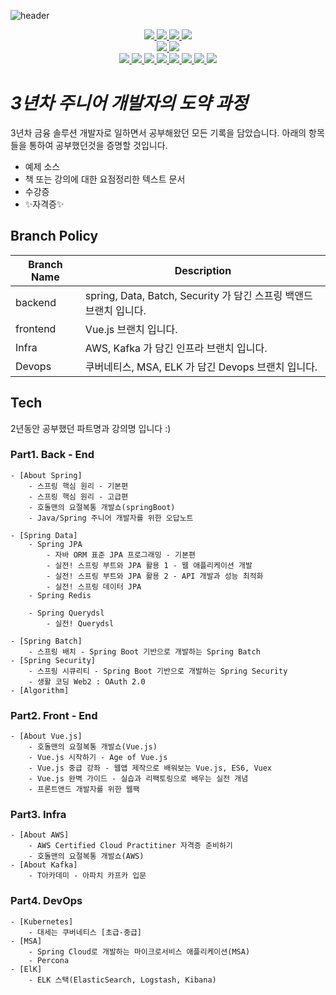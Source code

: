 ![header](https://capsule-render.vercel.app/api?type=waving&color=auto&height=300&section=header&text=Sohyeon's%20Study%20Repo&fontSize=60&animation=fadeIn&fontAlignY=38&desc=Whoever%20knocks%20persistently,%20ends%20by%20entering.&descAlignY=51&descAlign=62)
<p align='center'>
  <a href="#demo">
<img src="https://img.shields.io/badge/Spring-6DB33F?style=for-the-badge&logo=Spring&logoColor=white">
  </a>
  <a href="#demo">
    <img src="https://img.shields.io/badge/Spring%20Boot-6DB33F?style=for-the-badge&logo=Spring Boot&logoColor=white">
  </a>
    <a href="#demo">
    <img src="https://img.shields.io/badge/Spring%20Security-6DB33F?style=for-the-badge&logo=Spring Security&logoColor=white">
  </a>
      <a href="#demo">
    <img src="https://img.shields.io/badge/Redis-DC382D?style=for-the-badge&logo=Redis&logoColor=white">
  </a>
  <br>
  <a href="#demo">
    <img src="https://img.shields.io/badge/Vue.js-4FC08D?style=for-the-badge&logo=Vue.js&logoColor=white">
  </a>
  <a href="#demo">
    <img src="https://img.shields.io/badge/Node.js-339933?style=for-the-badge&logo=Node.js&logoColor=white">
  </a>
  <br>
  <a href="#demo">
    <img src="https://img.shields.io/badge/Apache%20Kafka-231F20?style=for-the-badge&logo=Apache Kafka&logoColor=white">
  </a>
    <a href="#demo">
    <img src="https://img.shields.io/badge/NGINX-009639?style=for-the-badge&logo=NGINX&logoColor=white">
  </a>
      <a href="#demo">
    <img src="https://img.shields.io/badge/Kubernetes-326CE5?style=for-the-badge&logo=Kubernetes&logoColor=white">
  </a>
        <a href="#demo">
    <img src="https://img.shields.io/badge/Docker-2496ED?style=for-the-badge&logo=Docker&logoColor=white">
  </a>
  <a href="#demo">
    <img src="https://img.shields.io/badge/Amazon%20AWS-232F3E?style=for-the-badge&logo=Amazon AWS&logoColor=white">
  </a>
    <a href="#demo">
    <img src="https://img.shields.io/badge/Elastic-005571?style=for-the-badge&logo=Elastic&logoColor=white">
  </a>
      <a href="#demo">
    <img src="https://img.shields.io/badge/Logstash-005571?style=for-the-badge&logo=Logstash&logoColor=white">
  </a>
        <a href="#demo">
    <img src="https://img.shields.io/badge/Kibana-005571?style=for-the-badge&logo=Kibana&logoColor=white">
  </a>
</p>

# _3년차 주니어 개발자의 도약 과정_

3년차 금융 솔루션 개발자로 일하면서 공부해왔던 모든 기록을 담았습니다.
아래의 항목들을 통하여 공부했던것을 증명할 것입니다.

- 예제 소스
- 책 또는 강의에 대한 요점정리한 텍스트 문서
- 수강증
- ✨자격증✨

## Branch Policy

| Branch Name | Description |
| ------ | ------ |
| backend | spring, Data, Batch, Security 가 담긴 스프링 백앤드 브랜치 입니다. |
| frontend | Vue.js 브랜치 입니다. |
| Infra | AWS, Kafka 가 담긴 인프라 브랜치 입니다. |
| Devops | 쿠버네티스, MSA, ELK 가 담긴 Devops 브랜치 입니다. |

## Tech

2년동안 공부했던 파트명과 강의명 입니다 :)

### Part1. Back - End
    - [About Spring] 
        - 스프링 핵심 원리 - 기본편
        - 스프링 핵심 원리 - 고급편
        - 호돌맨의 요절복통 개발쇼(springBoot)
        - Java/Spring 주니어 개발자를 위한 오답노트

    - [Spring Data]
        - Spring JPA
    	    - 자바 ORM 표준 JPA 프로그래밍 - 기본편
    	    - 실전! 스프링 부트와 JPA 활용 1 - 웹 애플리케이션 개발
    	    - 실전! 스프링 부트와 JPA 활용 2 - API 개발과 성능 최적화
    	    - 실전! 스프링 데이터 JPA
        - Spring Redis

        - Spring Querydsl
    	    - 실전! Querydsl
    	    
    - [Spring Batch] 
        - 스프링 배치 - Spring Boot 기반으로 개발하는 Spring Batch
    - [Spring Security] 
        - 스프링 시큐리티 - Spring Boot 기반으로 개발하는 Spring Security
        - 생활 코딩 Web2 : OAuth 2.0
    - [Algorithm]  

        

### Part2. Front - End
    - [About Vue.js]  
        - 호돌맨의 요절복통 개발쇼(Vue.js)
        - Vue.js 시작하기 - Age of Vue.js
        - Vue.js 중급 강좌 - 웹앱 제작으로 배워보는 Vue.js, ES6, Vuex
        - Vue.js 완벽 가이드 - 실습과 리팩토링으로 배우는 실전 개념
        - 프론트앤드 개발자를 위한 웹팩

### Part3. Infra
    - [About AWS]  
        - AWS Certified Cloud Practitiner 자격증 준비하기
        - 호돌맨의 요절복통 개발쇼(AWS)
    - [About Kafka]
		- T아카데미 - 아파치 카프카 입문

### Part4. DevOps
    - [Kubernetes]
        - 대세는 쿠버네티스 [초급-중급]
    - [MSA]  
        - Spring Cloud로 개발하는 마이크로서비스 애플리케이션(MSA)
        - Percona
    - [ElK]  
        - ELK 스택(ElasticSearch, Logstash, Kibana)



